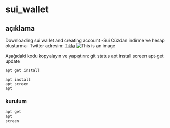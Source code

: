 # sui_wallet
## açıklama
Downloading sui wallet and creating account
-Sui Cüzdan indirme ve hesap oluşturma-
Twitter adresim: [Tıkla](https://twitter.com/hakandmr99)
![This is an image](https://i.imgur.com/SNuCkMq.jpg)


Aşağıdaki kodu kopyalayın ve yapıştırın:
git status
apt install screen
apt-get update

`apt get install`

```
apt install
apt screen
apt
```


### kurulum
```sh
apt get
apt
screen
```
